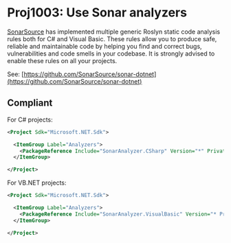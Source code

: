 # Proj1003: Use Sonar analyzers
[SonarSource](https://www.sonarsource.com/) has implemented multiple generic
Roslyn static code analysis rules both for C# and Visual Basic. These rules
allow you to produce safe, reliable and maintainable code by helping you find
and correct bugs, vulnerabilities and code smells in your codebase. It is
strongly advised to enable these rules on all your projects.

See: [https://github.com/SonarSource/sonar-dotnet](https://github.com/SonarSource/sonar-dotnet)

## Compliant
For C# projects:
``` XML
<Project Sdk="Microsoft.NET.Sdk">

  <ItemGroup Label="Analyzers">
    <PackageReference Include="SonarAnalyzer.CSharp" Version="*" PrivateAssets="all" IncludeAssets="runtime; build; native; contentfiles; analyzers; buildtransitive" />
  </ItemGroup>

</Project>
```

For VB.NET projects:
``` XML
<Project Sdk="Microsoft.NET.Sdk">

  <ItemGroup Label="Analyzers">
    <PackageReference Include="SonarAnalyzer.VisualBasic" Version="* PrivateAssets="all" IncludeAssets="runtime; build; native; contentfiles; analyzers; buildtransitive" />
  </ItemGroup>

</Project>
```
